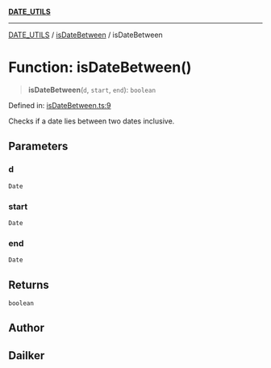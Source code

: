[**DATE_UTILS**](../../README.md)

***

[DATE_UTILS](../../README.md) / [isDateBetween](../README.md) / isDateBetween

# Function: isDateBetween()

> **isDateBetween**(`d`, `start`, `end`): `boolean`

Defined in: [isDateBetween.ts:9](https://github.com/dailker/everyutil/blob/8f300660b66ac2494c2be96f685de3b5cdab8ba1/src/date/isDateBetween.ts#L9)

Checks if a date lies between two dates inclusive.

## Parameters

### d

`Date`

### start

`Date`

### end

`Date`

## Returns

`boolean`

## Author

## Dailker
